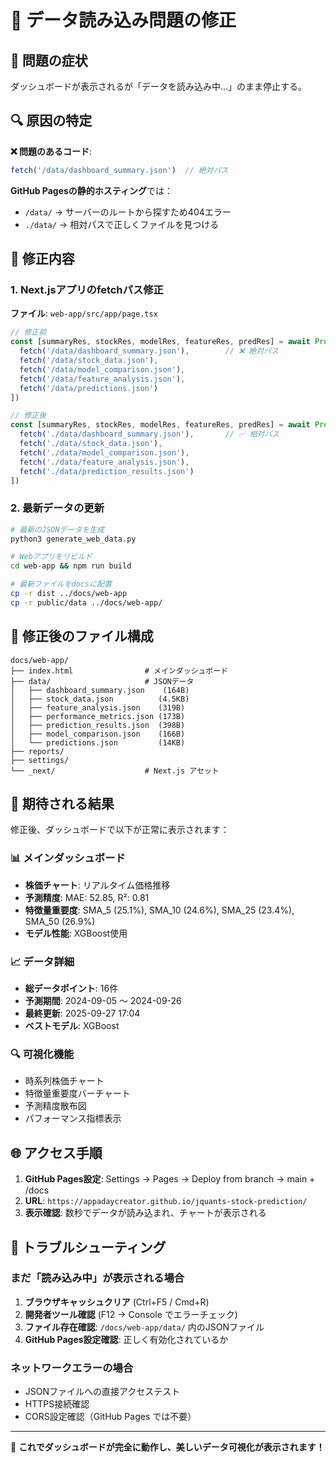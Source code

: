 # 🔧 データ読み込み問題の修正

## 🚨 問題の症状

ダッシュボードが表示されるが「データを読み込み中...」のまま停止する。

## 🔍 原因の特定

**❌ 問題のあるコード**:
```javascript
fetch('/data/dashboard_summary.json')  // 絶対パス
```

**GitHub Pagesの静的ホスティング**では：
- `/data/` → サーバーのルートから探すため404エラー
- `./data/` → 相対パスで正しくファイルを見つける

## 🔧 修正内容

### 1. Next.jsアプリのfetchパス修正
**ファイル**: `web-app/src/app/page.tsx`

```javascript
// 修正前
const [summaryRes, stockRes, modelRes, featureRes, predRes] = await Promise.all([
  fetch('/data/dashboard_summary.json'),        // ❌ 絶対パス
  fetch('/data/stock_data.json'),
  fetch('/data/model_comparison.json'),
  fetch('/data/feature_analysis.json'),
  fetch('/data/predictions.json')
])

// 修正後
const [summaryRes, stockRes, modelRes, featureRes, predRes] = await Promise.all([
  fetch('./data/dashboard_summary.json'),       // ✅ 相対パス
  fetch('./data/stock_data.json'),
  fetch('./data/model_comparison.json'),
  fetch('./data/feature_analysis.json'),
  fetch('./data/prediction_results.json')
])
```

### 2. 最新データの更新
```bash
# 最新のJSONデータを生成
python3 generate_web_data.py

# Webアプリをリビルド
cd web-app && npm run build

# 最新ファイルをdocsに配置
cp -r dist ../docs/web-app
cp -r public/data ../docs/web-app/
```

## 📁 修正後のファイル構成

```
docs/web-app/
├── index.html                # メインダッシュボード
├── data/                     # JSONデータ
│   ├── dashboard_summary.json    (164B)
│   ├── stock_data.json          (4.5KB)
│   ├── feature_analysis.json    (319B)
│   ├── performance_metrics.json (173B)
│   ├── prediction_results.json  (398B)
│   ├── model_comparison.json    (166B)
│   └── predictions.json         (14KB)
├── reports/
├── settings/
└── _next/                    # Next.js アセット
```

## 🎯 期待される結果

修正後、ダッシュボードで以下が正常に表示されます：

### 📊 メインダッシュボード
- **株価チャート**: リアルタイム価格推移
- **予測精度**: MAE: 52.85, R²: 0.81
- **特徴量重要度**: SMA_5 (25.1%), SMA_10 (24.6%), SMA_25 (23.4%), SMA_50 (26.9%)
- **モデル性能**: XGBoost使用

### 📈 データ詳細
- **総データポイント**: 16件
- **予測期間**: 2024-09-05 ～ 2024-09-26
- **最終更新**: 2025-09-27 17:04
- **ベストモデル**: XGBoost

### 🔍 可視化機能
- 時系列株価チャート
- 特徴量重要度バーチャート
- 予測精度散布図
- パフォーマンス指標表示

## 🌐 アクセス手順

1. **GitHub Pages設定**: Settings → Pages → Deploy from branch → main + /docs
2. **URL**: `https://appadaycreator.github.io/jquants-stock-prediction/`
3. **表示確認**: 数秒でデータが読み込まれ、チャートが表示される

## 🔄 トラブルシューティング

### まだ「読み込み中」が表示される場合
1. **ブラウザキャッシュクリア** (Ctrl+F5 / Cmd+R)
2. **開発者ツール確認** (F12 → Console でエラーチェック)
3. **ファイル存在確認**: `/docs/web-app/data/` 内のJSONファイル
4. **GitHub Pages設定確認**: 正しく有効化されているか

### ネットワークエラーの場合
- JSONファイルへの直接アクセステスト
- HTTPS接続確認
- CORS設定確認（GitHub Pages では不要）

---

🎉 **これでダッシュボードが完全に動作し、美しいデータ可視化が表示されます！**
